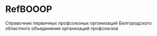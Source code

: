 # RefBOOOP
Справочник первичных профсоюзных организаций Белгородского областного объединения организаций профсоюзов
